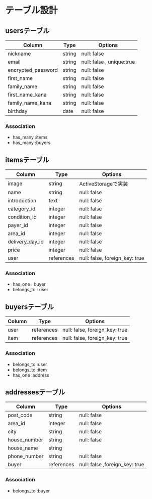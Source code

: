 # テーブル設計

## usersテーブル

| Column            | Type   | Options                   |
| ----------------- | ------ | -----------               |
| nickname          | string | null: false               |
| email             | string | null: false , unique:true |
| encrypted_password| string | null: false               |
| first_name        | string | null: false               |
| family_name       | string | null: false               |
| first_name_kana   | string | null: false               |
| family_name_kana  | string | null: false               |
| birthday          | date   | null: false               |


### Association
- has_many :items
- has_many :buyers

## itemsテーブル

| Column         | Type       | Options                        |
| -------------- | ---------- | ------------------------------ |
| image          | string     | ActiveStorageで実装            |
| name           | string     | null: false                    |
| introduction   | text       | null: false                    |
| category_id    | integer    | null: false                    |
| condition_id   | integer    | null: false                    |
| payer_id       | integer    | null: false                    |
| area_id        | integer    | null: false                    |
| delivery_day_id| integer    | null: false                    |
| price          | integer    | null: false                    |
| user           | references | null: false, foreign_key: true |

### Association
- has_one : buyer
- belongs_to : user


## buyersテーブル

| Column    | Type       | Options                        |
| --------- | ---------- | ------------------------------ |
| user      | references | null: false, foreign_key: true |
| item      | references | null: false, foreign_key: true |
### Association
- belongs_to :user
- belongs_to :item
- has_one :address

## addressesテーブル

| Column            | Type             | Options                        |
| ----------------- | ---------------- | ------------------------------ |
| post_code         | string           | null: false                    |
| area_id           | integer          | null: false                    |
| city              | string           | null: false                    |
| house_number      | string           | null: false                    |
| house_name        | string           |                                |
| phone_number      | string           | null: false                    |
| buyer             | references       | null: false ,foreign_key: true |


### Association
- belongs_to :buyer